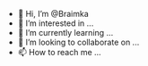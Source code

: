 - 👋 Hi, I’m @Braimka
- 👀 I’m interested in ...
- 🌱 I’m currently learning ...
- 💞️ I’m looking to collaborate on ...
- 📫 How to reach me ...

<!---
Braimka/Braimka is a ✨ special ✨ repository because its `README.md` (this file) appears on your GitHub profile.
You can click the Preview link to take a look at your changes.
--->
